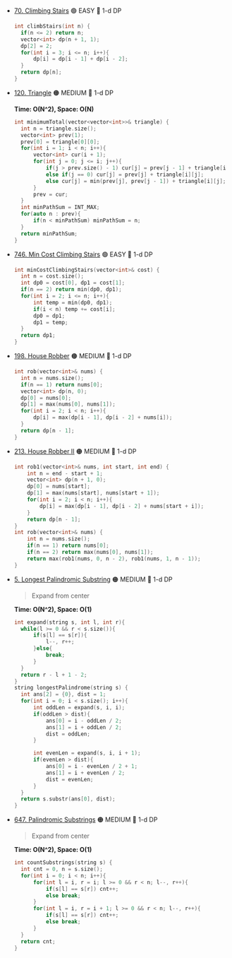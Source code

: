 - [70. Climbing Stairs](https://leetcode.com/problems/climbing-stairs) 🟢 EASY 🔵 1-d DP
  ```cpp
  int climbStairs(int n) {
    if(n <= 2) return n;
    vector<int> dp(n + 1, 1);
    dp[2] = 2;
    for(int i = 3; i <= n; i++){
        dp[i] = dp[i - 1] + dp[i - 2];
    }
    return dp[n];
  }
  ```
- [120. Triangle](https://leetcode.com/problems/triangle/description/) 🟠 MEDIUM 🔵 1-d DP
  
   **Time: O(N^2), Space: O(N)**
  ```cpp
  int minimumTotal(vector<vector<int>>& triangle) {
    int n = triangle.size();
    vector<int> prev(1);
    prev[0] = triangle[0][0];
    for(int i = 1; i < n; i++){
        vector<int> cur(i + 1);
        for(int j = 0; j <= i; j++){
            if(j > prev.size() - 1) cur[j] = prev[j - 1] + triangle[i][j];
            else if(j == 0) cur[j] = prev[j] + triangle[i][j];
            else cur[j] = min(prev[j], prev[j - 1]) + triangle[i][j];
        }
        prev = cur;
    }
    int minPathSum = INT_MAX;
    for(auto n : prev){
        if(n < minPathSum) minPathSum = n;
    }
    return minPathSum;
  }
  ```
- [746. Min Cost Climbing Stairs](https://leetcode.com/problems/min-cost-climbing-stairs/) 🟢 EASY 🔵 1-d DP
  ```cpp
  int minCostClimbingStairs(vector<int>& cost) {
    int n = cost.size();
    int dp0 = cost[0], dp1 = cost[1];
    if(n == 2) return min(dp0, dp1);
    for(int i = 2; i <= n; i++){
        int temp = min(dp0, dp1);
        if(i < n) temp += cost[i];
        dp0 = dp1;
        dp1 = temp;
    }
    return dp1;
  }
  ```
- [198. House Robber](https://leetcode.com/problems/house-robber/) 🟠 MEDIUM 🔵 1-d DP
  ```cpp
  int rob(vector<int>& nums) {
    int n = nums.size();
    if(n == 1) return nums[0];
    vector<int> dp(n, 0);
    dp[0] = nums[0];
    dp[1] = max(nums[0], nums[1]);
    for(int i = 2; i < n; i++){
        dp[i] = max(dp[i - 1], dp[i - 2] + nums[i]);
    }
    return dp[n - 1];
  }
  ```
- [213. House Robber II](https://leetcode.com/problems/house-robber-ii/) 🟠 MEDIUM 🔵 1-d DP
  ```cpp
  int rob1(vector<int>& nums, int start, int end) {
      int n = end - start + 1;
      vector<int> dp(n + 1, 0);
      dp[0] = nums[start];
      dp[1] = max(nums[start], nums[start + 1]);
      for(int i = 2; i < n; i++){
          dp[i] = max(dp[i - 1], dp[i - 2] + nums[start + i]);
      }
      return dp[n - 1];
  }
  int rob(vector<int>& nums) {
      int n = nums.size();
      if(n == 1) return nums[0];
      if(n == 2) return max(nums[0], nums[1]);
      return max(rob1(nums, 0, n - 2), rob1(nums, 1, n - 1));
  }
  ```
- [5. Longest Palindromic Substring](https://leetcode.com/problems/longest-palindromic-substring) 🟠 MEDIUM 🔵 1-d DP
  
  > Expand from center
  
  **Time: O(N^2), Space: O(1)**
  ```cpp
  int expand(string s, int l, int r){
    while(l >= 0 && r < s.size()){
        if(s[l] == s[r]){
            l--, r++;
        }else{
            break;
        }
    }
    return r - l + 1 - 2;
  }
  string longestPalindrome(string s) {
    int ans[2] = {0}, dist = 1;
    for(int i = 0; i < s.size(); i++){
        int oddLen = expand(s, i, i);
        if(oddLen > dist){
            ans[0] = i - oddLen / 2;
            ans[1] = i + oddLen / 2;
            dist = oddLen;
        }

        int evenLen = expand(s, i, i + 1);
        if(evenLen > dist){
            ans[0] = i - evenLen / 2 + 1;
            ans[1] = i + evenLen / 2;
            dist = evenLen;
        }
    }
    return s.substr(ans[0], dist);
  }
  ```

- [647. Palindromic Substrings](https://leetcode.com/problems/palindromic-substrings/) 🟠 MEDIUM 🔵 1-d DP
  
  > Expand from center
  
  **Time: O(N^2), Space: O(1)**
  ```cpp
  int countSubstrings(string s) {
    int cnt = 0, n = s.size();
    for(int i = 0; i < n; i++){
        for(int l = i, r = i; l >= 0 && r < n; l--, r++){
            if(s[l] == s[r]) cnt++;
            else break;
        }
        for(int l = i, r = i + 1; l >= 0 && r < n; l--, r++){
            if(s[l] == s[r]) cnt++;
            else break;
        }           
    }
    return cnt;
  }
  ```
